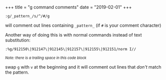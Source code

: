 +++
title = "g command comments"
date = "2019-02-01"
+++
```vim
:g/_pattern_/s/^/#/g
```

will comment out lines containing `_pattern_` (if `#` is your comment character)

Another way of doing this is with normal commands instead of text substitution:

```vim
:%g/912150\|912147\|912145\|912157\|912155\|912151/norm I// 
```
<sub>_Note: there is a trailing space in this code block_</sub>

swap `g` with `v` at the beginning and it will comment out lines that _don't_ match the pattern.
